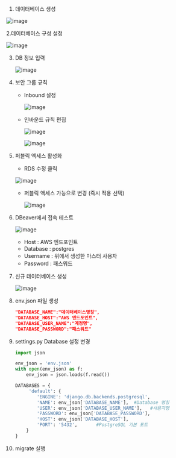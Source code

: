 

1. 데이터베이스 생성

![image](https://user-images.githubusercontent.com/43038052/140954747-3c1d9c6d-1530-4ead-a604-d74bd40884bb.png)



2.데이터베이스 구성 설정

![image](https://user-images.githubusercontent.com/43038052/140956493-d2e1eb4d-a020-400c-a2e3-ab9e681defd4.png)



3. DB 정보 입력

   ![image](https://user-images.githubusercontent.com/43038052/140956669-717f605a-cb63-44b5-86db-1d98d28a74f8.png)



4. 보안 그룹 규칙 

   - Inbound 설정

     ![image](https://user-images.githubusercontent.com/43038052/140958836-fd96f0e5-4a80-4c46-b57f-42aec89543c3.png)

   

   - 인바운드 규칙 편집

     ![image](https://user-images.githubusercontent.com/43038052/140959143-1b5a3619-e695-403f-a94a-7e44c8673451.png)

     ![image](https://user-images.githubusercontent.com/43038052/140959063-99c673ef-e5bf-4e0e-bb51-cc24ec1097aa.png)



5. 퍼블릭 엑세스 활성화

   - RDS 수정 클릭

   ![image](https://user-images.githubusercontent.com/43038052/140959965-5fe9d7b9-8a73-4d20-b627-f928ea3b599d.png)

   

   - 퍼블릭 액세스 가능으로 변경 (즉시 적용 선택)

     ![image](https://user-images.githubusercontent.com/43038052/140960329-cc1f1839-5e00-407a-b502-1d47315a9372.png)



6. DBeaver에서 접속 테스트

   ![image](https://user-images.githubusercontent.com/43038052/140961407-bd213804-4b09-40a1-a473-fcd74873432e.png)

   - Host : AWS 엔드포인트
   - Database : postgres
   - Username : 위에서 생성한 마스터 사용자
   - Password : 패스워드

7. 신규 데이터베이스 생성

   ![image](https://user-images.githubusercontent.com/43038052/140962460-1b523228-c2dc-40e9-910d-c0e3b7ad6f83.png)

8. env.json 파일 생성

   ```json
   "DATABASE_NAME":"데이터베이스명칭",
   "DATABASE_HOST":"AWS 엔드포인트",
   "DATABASE_USER_NAME":"계정명",
   "DATABASE_PASSWORD":"패스워드"
   ```



9. settings.py Database 설정 변경

   ```python
   import json
   
   env_json = 'env.json'
   with open(env_json) as f:
       env_json = json.loads(f.read())
   
   DATABASES = {
        'default': {
           'ENGINE': 'django.db.backends.postgresql',
           'NAME': env_json['DATABASE_NAME'],  #Database 명칭
           'USER': env_json['DATABASE_USER_NAME'],   #사용자명
           'PASSWORD': env_json['DATABASE_PASSWORD'],   
           'HOST': env_json['DATABASE_HOST'],  
           'PORT': '5432',       #PostgreSQL 기본 포트
       }
   }
   ```



10. migrate 실행